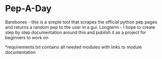 # Pep-A-Day

Barebones - this is a simple tool that scrapes the official python pep pages and returns a random pep to the user in a gui.
Longterm - I hope to create step by step documentation around this and publish it as a project for beginners to work on


*requirements.txt contains all needed modules with links to module documentation

